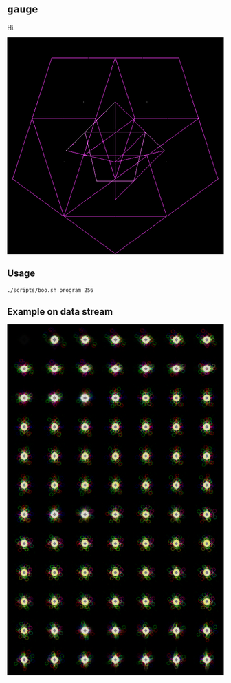 # `gauge`

Hi.

![](docs/foo.bmp)

## Usage

```bash
./scripts/boo.sh program 256
```

## Example on data stream

![](docs/foo.png)